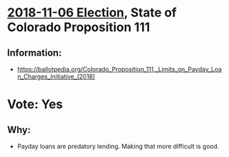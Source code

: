 # [2018-11-06 Election](../README.md), State of Colorado Proposition 111

## Information:

* https://ballotpedia.org/Colorado_Proposition_111,_Limits_on_Payday_Loan_Charges_Initiative_(2018)

# Vote: Yes

## Why:

* Payday loans are predatory lending. Making that more difficult is good.
